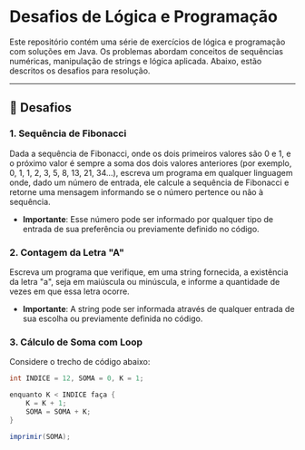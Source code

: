 # Desafios de Lógica e Programação

Este repositório contém uma série de exercícios de lógica e programação com soluções em Java. Os problemas abordam conceitos de sequências numéricas, manipulação de strings e lógica aplicada. Abaixo, estão descritos os desafios para resolução.

---

## 📌 Desafios

### 1. Sequência de Fibonacci
Dada a sequência de Fibonacci, onde os dois primeiros valores são 0 e 1, e o próximo valor é sempre a soma dos dois valores anteriores (por exemplo, 0, 1, 1, 2, 3, 5, 8, 13, 21, 34...), escreva um programa em qualquer linguagem onde, dado um número de entrada, ele calcule a sequência de Fibonacci e retorne uma mensagem informando se o número pertence ou não à sequência.

- **Importante**: Esse número pode ser informado por qualquer tipo de entrada de sua preferência ou previamente definido no código.

### 2. Contagem da Letra "A"
Escreva um programa que verifique, em uma string fornecida, a existência da letra "a", seja em maiúscula ou minúscula, e informe a quantidade de vezes em que essa letra ocorre.

- **Importante**: A string pode ser informada através de qualquer entrada de sua escolha ou previamente definida no código.

### 3. Cálculo de Soma com Loop
Considere o trecho de código abaixo:

```java
int INDICE = 12, SOMA = 0, K = 1;

enquanto K < INDICE faça {
    K = K + 1;
    SOMA = SOMA + K;
}

imprimir(SOMA);
